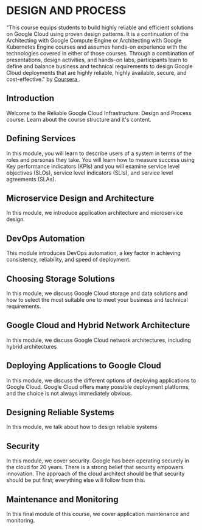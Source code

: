 # DESIGN AND PROCESS

"This course equips students to build highly reliable and efficient solutions on Google Cloud using proven design patterns. It is a continuation of the Architecting with Google Compute Engine or Architecting with Google Kubernetes Engine courses and assumes hands-on experience with the technologies covered in either of those courses. Through a combination of presentations, design activities, and hands-on labs, participants learn to define and balance business and technical requirements to design Google Cloud deployments that are highly reliable, highly available, secure, and cost-effective." by [ Coursera ](https://www.coursera.org).

## Introduction
Welcome to the Reliable Google Cloud Infrastructure: Design and Process course. Learn about the course structure and it's content.
## Defining Services
In this module, you will learn to describe users of a system in terms of the roles and personas they take. You will learn how to measure success using Key performance indicators (KPIs) and you will examine service level objectives (SLOs), service level indicators (SLIs), and service level agreements (SLAs).
## Microservice Design and Architecture
In this module, we introduce application architecture and microservice design.
## DevOps Automation
This module introduces DevOps automation, a key factor in achieving consistency, reliability, and speed of deployment.
## Choosing Storage Solutions
In this module, we discuss Google Cloud storage and data solutions and how to select the most suitable one to meet your business and technical requirements.
## Google Cloud and Hybrid Network Architecture
In this module, we discuss Google Cloud network architectures, including hybrid architectures
## Deploying Applications to Google Cloud
In this module, we discuss the different options of deploying applications to Google Cloud. Google Cloud offers many possible deployment platforms, and the choice is not always immediately obvious.
## Designing Reliable Systems
In this module, we talk about how to design reliable systems
## Security
In this module, we cover security. Google has been operating securely in the cloud for 20 years. There is a strong belief that security empowers innovation. The approach of the cloud architect should be that security should be put first; everything else will follow from this.
## Maintenance and Monitoring
In this final module of this course, we cover application maintenance and monitoring.